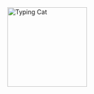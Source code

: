 
  <img src="https://media.giphy.com/media/JIX9t2j0ZTN9S/giphy.gif" width="180" height="180" alt="Typing Cat"/>
